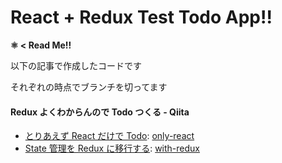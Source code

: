 # React + Redux Test Todo App!!

**⚛ < Read Me!!**

以下の記事で作成したコードです

それぞれの時点でブランチを切ってます

#### Redux よくわからんので Todo つくる - Qiita

- [とりあえず React だけで Todo](https://qiita.com/canoypa/items/58735de12c776926e22b): [only-react](https://github.com/canoypa/react-redux-test-todo-app/tree/only-react)
- [State 管理を Redux に移行する](https://qiita.com/canoypa/items/d2083ebda63e4970e398): [with-redux](https://github.com/canoypa/react-redux-test-todo-app/tree/with-redux)
